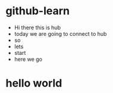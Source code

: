 # github-learn
* Hi there this is hub
* today we are going to connect to hub
* so 
* lets
* start
* here we go
# hello world
